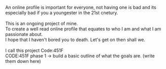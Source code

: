 An online profile is important for everyone, not having one is bad and its especially bad if you a youngester in the 21st cnetury.<br><br>
This is an ongoing project of mine.<br>
To create a well read online profile that equates to who I am and what I am passionate about.<br>
I hope that I haven't bored you to death.
Let's get on then shall we.
<br><br>
I call this project Code:451F<br>
CODE:451F
phase 1 -> build a basic outline of what the goals are. (write them down here)
